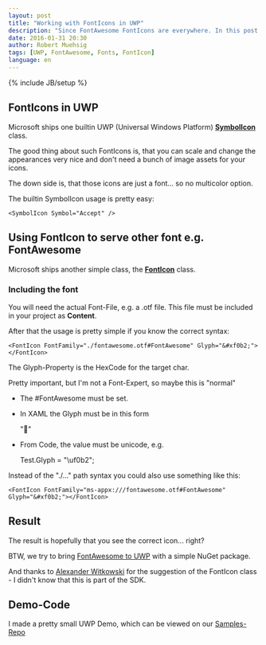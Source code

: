 ```yaml
---
layout: post
title: "Working with FontIcons in UWP"
description: "Since FontAwesome FontIcons are everywhere. In this post I will show the very basic usage of the FontIcon class in UWP."
date: 2016-01-31 20:30
author: Robert Muehsig
tags: [UWP, FontAwesome, Fonts, FontIcon]
language: en
---
```

{% include JB/setup %}

## FontIcons in UWP

Microsoft ships one builtin UWP (Universal Windows Platform) [__SymbolIcon__](https://msdn.microsoft.com/EN-US/library/windows/apps/windows.ui.xaml.controls.symbol.aspx) class.

The good thing about such FontIcons is, that you can scale and change the appearances very nice and don't need a bunch of image assets for your icons. 

The down side is, that those icons are just a font... so no multicolor option.

The builtin SymbolIcon usage is pretty easy:

    <SymbolIcon Symbol="Accept" />

## Using FontIcon to serve other font e.g. FontAwesome

Microsoft ships another simple class, the [__FontIcon__](https://msdn.microsoft.com/en-us/library/windows/apps/windows.ui.xaml.controls.fonticon.glyph) class.

### Including the font

You will need the actual Font-File, e.g. a .otf file. This file must be included in your project as __Content__.

After that the usage is pretty simple if you know the correct syntax:

    <FontIcon FontFamily="./fontawesome.otf#FontAwesome" Glyph="&#xf0b2;"></FontIcon>

The Glyph-Property is the HexCode for the target char. 

Pretty important, but I'm not a Font-Expert, so maybe this is "normal"
- The #FontAwesome must be set.
- In XAML the Glyph must be in this form

    "&#xf0b2;"

- From Code, the value must be unicode, e.g. 

    Test.Glyph = "\uf0b2";

Instead of the "./..." path syntax you could also use something like this:

    <FontIcon FontFamily="ms-appx:///fontawesome.otf#FontAwesome" Glyph="&#xf0b2;"></FontIcon>

## Result

The result is hopefully that you see the correct icon... right?

BTW, we try to bring [FontAwesome to UWP](https://github.com/charri/Font-Awesome-WPF/issues/23) with a simple NuGet package.

And thanks to [Alexander Witkowski](https://twitter.com/Alex_Witkowski/status/692134058051178502) for the suggestion of the FontIcon class - I didn't know that this is part of the SDK.

## Demo-Code

I made a pretty small UWP Demo, which can be viewed on our [Samples-Repo](https://github.com/Code-Inside/Samples/tree/master/2016/FontAwesomeDemo)
